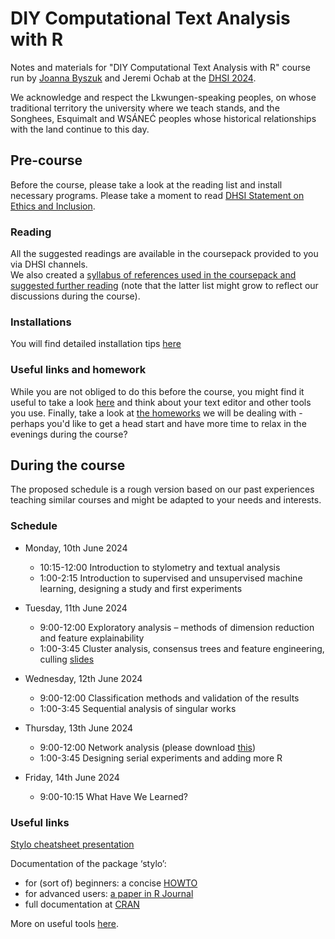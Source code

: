 # DIY Computational Text Analysis with R
Notes and materials for "DIY Computational Text Analysis with R" course run by [Joanna Byszuk](https://joannaby.github.io/) and Jeremi Ochab at the [DHSI 2024](http://www.dhsi.org).  
  
We acknowledge and respect the Lkwungen-speaking peoples, on whose traditional territory the university where we teach stands, and the Songhees, Esquimalt and WSÁNEĆ peoples whose historical relationships with the land continue to this day.  

## Pre-course
Before the course, please take a look at the reading list and install necessary programs. Please take a moment to read [DHSI Statement on Ethics and Inclusion](https://dhsi.org/statement-of-ethics-inclusion/).
  
### Reading  
All the suggested readings are available in the coursepack provided to you via DHSI channels.  
We also created a [syllabus of references used in the coursepack and suggested further reading](https://github.com/JoannaBy/DHSI2024-DIY/blob/main/before_the_course/reading.md) (note that the latter list might grow to reflect our discussions during the course).
  
### Installations
You will find detailed installation tips [here](https://github.com/JoannaBy/DHSI2024-DIY/blob/main/before_the_course/installations.md)

### Useful links and homework
While you are not obliged to do this before the course, you might find it useful to take a look [here](https://github.com/JoannaBy/DHSI2024-DIY/blob/main/before_the_course/useful_tools.md) and think about your text editor and other tools you use. Finally, take a look at [the homeworks](https://github.com/JoannaBy/DHSI2024-DIY/blob/main/before_the_course/homeworks.md) we will be dealing with - perhaps you'd like to get a head start and have more time to relax in the evenings during the course?

## During the course
The proposed schedule is a rough version based on our past experiences teaching similar courses and might be adapted to your needs and interests.
### Schedule
* Monday, 10th June 2024
	* 10:15-12:00	Introduction to stylometry and textual analysis
	* 1:00-2:15 	Introduction to supervised and unsupervised machine learning, designing a study and first experiments

* Tuesday, 11th June 2024
	* 9:00-12:00	Exploratory analysis  –  methods of dimension reduction and feature explainability
	* 1:00-3:45	Cluster analysis, consensus trees and feature engineering, culling [slides](https://joannaby.github.io/Culling/Culling.html)

* Wednesday, 12th June 2024
	* 9:00-12:00	Classification methods and validation of the results
	* 1:00-3:45	Sequential analysis of singular works

* Thursday, 13th June 2024
	* 9:00-12:00	Network analysis (please download [this](https://github.com/COST-ELTeC/ELTeC-eng))
	* 1:00-3:45	Designing serial experiments and adding more R

* Friday, 14th June 2024
	* 9:00-10:15	What Have We Learned?


### Useful links
[Stylo cheatsheet presentation](https://github.com/JoannaBy/stylo_nutshell)
  
Documentation of the package ‘stylo’:
* for (sort of) beginners: a concise [HOWTO](https://sites.google.com/site/computationalstylistics/stylo/stylo_howto.pdf)
* for advanced users: [a paper in R Journal](https://journal.r-project.org/archive/2016/RJ-2016-007/RJ-2016-007.pdf)
* full documentation at [CRAN](https://cran.r-project.org/web/packages/stylo/stylo.pdf)  
  
More on useful tools [here](https://github.com/JoannaBy/DHSI2024-DIY/blob/main/before_the_course/useful_tools.md).
